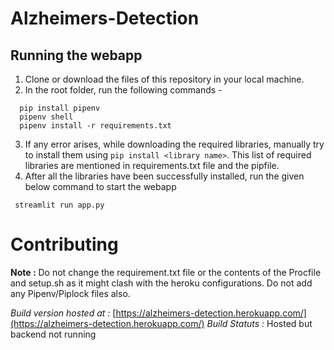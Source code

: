 # Alzheimers-Detection

## Running the webapp

1. Clone or download the files of this repository in your local machine.
2. In the root folder, run the following commands - 
```
  pip install pipenv
  pipenv shell
  pipenv install -r requirements.txt
```
 3. If any error arises, while downloading the required libraries, manually try to install them using `pip install <library name>`. This list of required libraries are mentioned in requirements.txt file and the pipfile.
 4. After all the libraries have been successfully installed, run the given below command to start the webapp
 ```
  streamlit run app.py
```

# Contributing

**Note :**
Do not change the requirement.txt file or the contents of the Procfile and setup.sh as it might clash with the heroku configurations. Do not add any Pipenv/Piplock files also.

_Build version hosted at :_ [https://alzheimers-detection.herokuapp.com/](https://alzheimers-detection.herokuapp.com/)
_Build Statuts           :_ Hosted but backend not running
